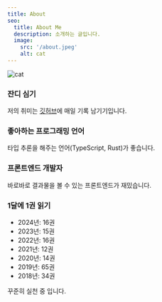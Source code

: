 ```yaml
---
title: About
seo:
  title: About Me
  description: 소개하는 글입니다.
  image:
    src: '/about.jpeg'
    alt: cat
---
```


<img src="/about-cat.jpeg" class="w-3/5" alt="cat" />

### 잔디 심기

저의 취미는 [깃허브](https://github.com/seeyoujeong)에 매일 기록 남기기입니다.

### 좋아하는 프로그래밍 언어

타입 추론을 해주는 언어(TypeScript, Rust)가 좋습니다.

### 프론트엔드 개발자

바로바로 결과물을 볼 수 있는 프론트엔드가 재밌습니다.

### 1달에 1권 읽기

- 2024년: 16권
- 2023년: 15권
- 2022년: 16권
- 2021년: 12권
- 2020년: 14권
- 2019년: 65권
- 2018년: 34권

꾸준히 실천 중 입니다.
